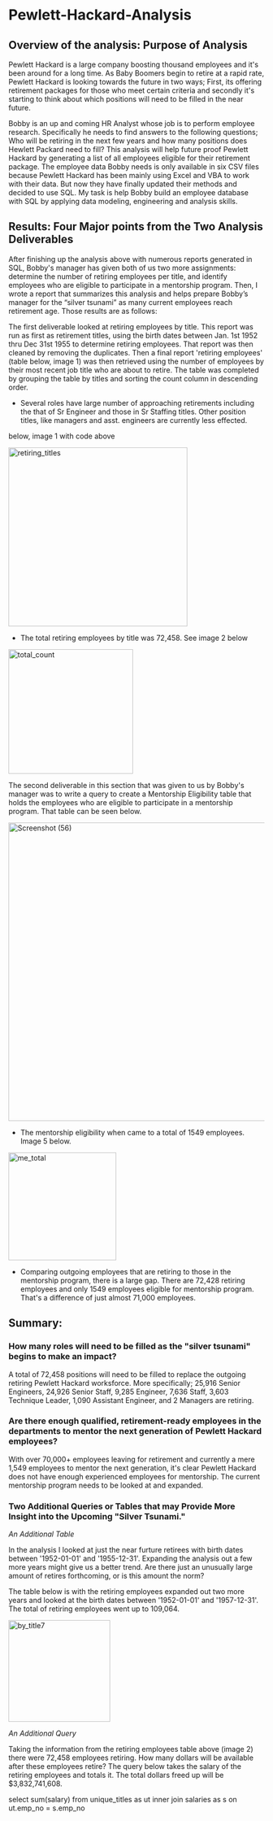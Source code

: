 # Pewlett-Hackard-Analysis

## Overview of the analysis: Purpose of Analysis

Pewlett Hackard is a large company boosting thousand employees and it's been around for a long time. As Baby Boomers begin to retire at a rapid rate, Pewlett Hackard is looking towards the future in two ways; First, its offering retirement packages for those who meet certain criteria and secondly it's starting to think about which positions will need to be filled in the near future. 

Bobby is an up and coming HR Analyst whose job is to perform employee research. Specifically he needs to find answers to the following questions; Who will be retiring in the next few years and how many positions does Hewlett Packard need to fill? This analysis will help future proof Pewlett Hackard by generating a list of all employees eligible for their retirement package. The employee data Bobby needs is only available in six CSV files because Pewlett Hackard has been mainly using Excel and VBA to work with their data. But now they have finally updated their methods and decided to use SQL. My task is help Bobby build an employee database with SQL by applying data modeling, engineering and analysis skills.


## Results: Four Major points from the Two Analysis Deliverables

After finishing up the analysis above with numerous reports generated in SQL, Bobby's manager has given both of us two more assignments: determine the number of retiring employees per title, and identify employees who are eligible to participate in a mentorship program. Then, I wrote a report that summarizes this analysis and helps prepare Bobby’s manager for the “silver tsunami” as many current employees reach retirement age. Those results are as follows:

The first deliverable looked at retiring employees by title. This report was run as first as retirement titles, using the birth dates between Jan. 1st 1952 thru Dec 31st 1955 to determine retiring employees. That report was then cleaned by removing the duplicates. Then a final report 'retiring employees' (table below, image 1) was then retrieved using the number of employees by their most recent job title who are about to retire. The table was completed by grouping the table by titles and sorting the count column in descending order. 

* Several roles have large number of approaching retirements including the that of Sr Engineer and those in Sr Staffing titles. Other position titles, like managers and asst. engineers are currently less effected. 

below, image 1 with code above

<img width="352" alt="retiring_titles" src="https://user-images.githubusercontent.com/102890151/169722142-563e39e7-d84b-4393-9a62-dbd231c3a644.png">


* The total retiring employees by title was 72,458. See image 2 below 

<img width="245" alt="total_count" src="https://user-images.githubusercontent.com/102890151/169722814-93b35593-9d1b-452e-8294-ca66e225ac25.png">

The second deliverable in this section that was given to us by Bobby's manager was to write a query to create a Mentorship Eligibility table that holds the employees who are eligible to participate in a mentorship program. That table can be seen below.

<img width="587" alt="Screenshot (56)" src="https://user-images.githubusercontent.com/102890151/169675932-740bacc7-1e71-4ba4-9369-7a4ecff83b23.png">

* The mentorship eligibility when came to a total of 1549 employees. Image 5 below. 

<img width="212" alt="me_total" src="https://user-images.githubusercontent.com/102890151/169723156-2ddb3f0c-f0f8-42fc-b93e-7b489d3cd4d8.png">

* Comparing outgoing employees that are retiring to those in the mentorship program, there is a large gap. There are 72,428 retiring employees and only 1549 employees eligible for mentorship program. That's a difference of just almost 71,000 employees. 

## Summary: 

### How many roles will need to be filled as the "silver tsunami" begins to make an impact?
A total of 72,458 positions will need to be filled to replace the outgoing retiring Pewlett Hackard worksforce. More specifically; 25,916 Senior Engineers, 24,926 Senior Staff, 9,285 Engineer, 7,636 Staff, 3,603 Technique Leader, 1,090 Assistant Engineer, and 2 Managers are retiring.


### Are there enough qualified, retirement-ready employees in the departments to mentor the next generation of Pewlett Hackard employees?
With over 70,000+ employees leaving for retirement and currently a mere 1,549 employees to mentor the next generation, it's clear Pewlett Hackard does not have enough experienced employees for mentorship. The current mentorship program needs to be looked at and expanded.


### Two Additional Queries or Tables that may Provide More Insight into the Upcoming "Silver Tsunami."

*An Additional Table*

In the analysis I looked at just the near furture retirees with birth dates between '1952-01-01' and '1955-12-31'. Expanding the analysis out a few more years might give us a better trend. Are there just an unusually large amount of retires forthcoming, or is this amount the norm?

The table below is with the retiring employees expanded out two more years and looked at the birth dates between '1952-01-01' and '1957-12-31'. The total of retiring employees went up to 109,064. 

<img width="200" alt="by_title7" src="https://user-images.githubusercontent.com/102890151/169730304-cad83c49-21cb-48d2-b9c8-ee7a41b71c98.png">

*An Additional Query*

Taking the information from the retiring employees table above (image 2) there were 72,458 employees retiring. How many dollars will be available after these employees retire? The query below takes the salary of the retiring employees and totals it. The total dollars freed up will be $3,832,741,608.

select sum(salary) 
from unique_titles as ut
inner join salaries as s
on ut.emp_no = s.emp_no
